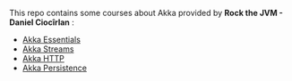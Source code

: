 
This repo contains some courses about Akka provided by **Rock the JVM - Daniel Ciocîrlan** :
- [Akka Essentials](https://www.udemy.com/course/akka-essentials/)
- [Akka Streams](https://www.udemy.com/course/akka-streams/)
- [Akka HTTP](https://www.udemy.com/course/akka-http)
- [Akka Persistence](https://www.udemy.com/course/akka-persistence/)
